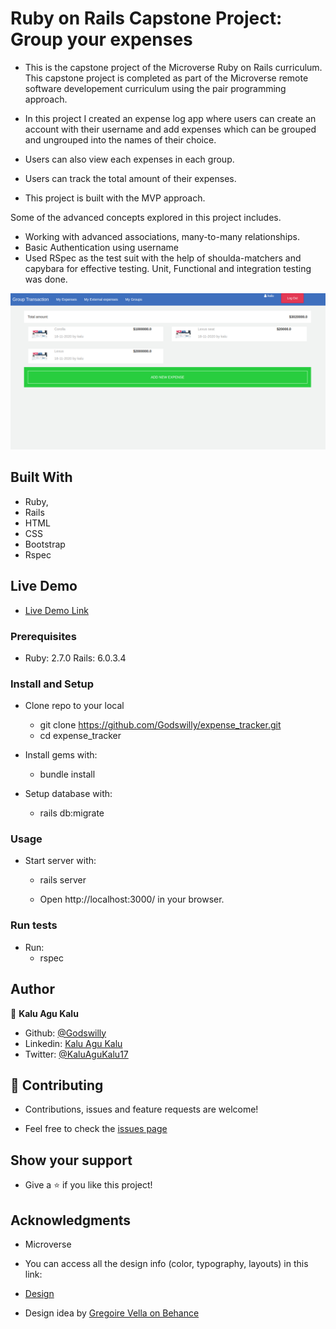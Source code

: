 # Ruby on Rails Capstone Project: Group your expenses

  - This is the capstone project of the Microverse Ruby on Rails curriculum. This capstone project is completed as part of the Microverse remote software developement curriculum using the pair programming approach.

  - In this project I created an expense log app where users can create an account with their username and add expenses which can be grouped and ungrouped into the names of their choice.

  - Users can also view each expenses in each group.

  - Users can track the total amount of their expenses.

  - This project is built with the MVP approach.

  Some of the advanced concepts explored in this project includes.
  - Working with advanced associations, many-to-many relationships.
  - Basic Authentication using username
  - Used RSpec as the test suit with the help of shoulda-matchers and capybara for effective testing. Unit, Functional and integration testing was done.

  ![Screenshot](./app/assets/images/photo.png)

## Built With
  - Ruby,
  - Rails
  - HTML
  - CSS
  - Bootstrap
  - Rspec

## Live Demo

  - [Live Demo Link](https://expense-tracker8.herokuapp.com/)

### Prerequisites

  - Ruby: 2.7.0 Rails: 6.0.3.4

### Install and Setup

  - Clone repo to your local
    - git clone https://github.com/Godswilly/expense_tracker.git
    - cd expense_tracker

  - Install gems with:
    - bundle install

  - Setup database with:
    - rails db:migrate

### Usage

  - Start server with:
    - rails server

    - Open http://localhost:3000/ in your browser.

### Run tests
  - Run:
    - rspec

## Author

  👤 **Kalu Agu Kalu**

- Github: [@Godswilly](https://github.com/Godswilly)
- Linkedin: [Kalu Agu Kalu](https://www.linkedin.com/in/kalu-agu-kalu/)
- Twitter: [@KaluAguKalu17](https://twitter.com/KaluAguKalu17)

## 🤝 Contributing

  - Contributions, issues and feature requests are welcome!

  - Feel free to check the [issues page](https://github.com/Godswilly/expense_tracker/issues)

## Show your support

  - Give a ⭐️ if you like this project!

## Acknowledgments
  - Microverse
  - You can access all the design info (color, typography, layouts) in this link:

  - [Design](https://www.behance.net/gallery/19759151/Snapscan-iOs-design-and-branding?tracking_source=)

  - Design idea by [Gregoire Vella on Behance](https://www.behance.net/gregoirevella)